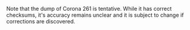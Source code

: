 Note that the dump of Corona 261 is tentative.  While it has correct checksums, it's accuracy remains unclear and it is subject to change if corrections are discovered.